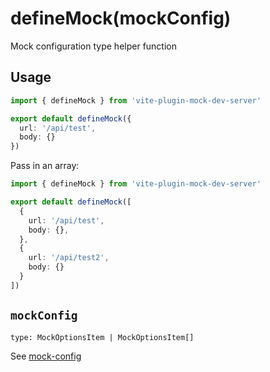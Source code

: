 # defineMock(mockConfig)

Mock configuration type helper function

## Usage

```ts [*.mock.ts]
import { defineMock } from 'vite-plugin-mock-dev-server'

export default defineMock({
  url: '/api/test',
  body: {}
})
```

Pass in an array:

```ts [*.mock.ts]
import { defineMock } from 'vite-plugin-mock-dev-server'

export default defineMock([
  {
    url: '/api/test',
    body: {},
  },
  {
    url: '/api/test2',
    body: {}
  }
])
```

## `mockConfig`

`type: MockOptionsItem | MockOptionsItem[]`

See [mock-config](/en/guide/mock-config)
